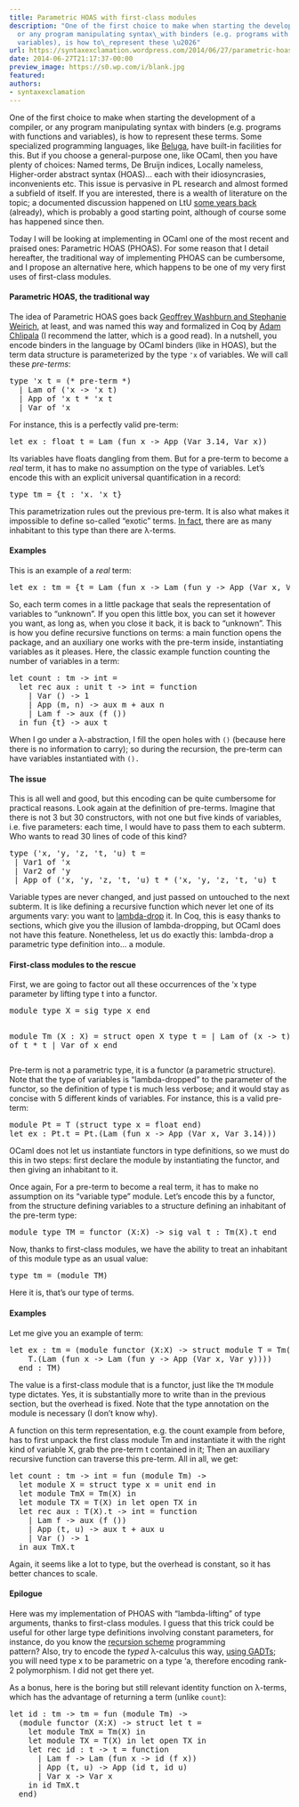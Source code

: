 ```yaml
---
title: Parametric HOAS with first-class modules
description: "One of the first choice to make when starting the development of a compiler,
  or any program manipulating syntax\_with binders (e.g. programs with functions and
  variables), is how to\_represent these \u2026"
url: https://syntaxexclamation.wordpress.com/2014/06/27/parametric-hoas-with-first-class-modules/
date: 2014-06-27T21:17:37-00:00
preview_image: https://s0.wp.com/i/blank.jpg
featured:
authors:
- syntaxexclamation
---
```


<p>One of the first choice to make when starting the development of a compiler, or any program manipulating syntax&nbsp;with binders (e.g. programs with functions and variables), is how to&nbsp;represent these terms. Some specialized programming languages, like <a href="http://complogic.cs.mcgill.ca/beluga/" title="Beluga">Beluga</a>, have built-in facilities for this. But if you choose a general-purpose one, like OCaml, then you have plenty of choices: Named terms, De Bruijn indices, Locally nameless, Higher-order abstract syntax (HOAS)&hellip; each with their idiosyncrasies, inconvenients etc. This issue is pervasive in PL research and almost formed a subfield of itself. If you are interested, there is a wealth of literature on the topic; a documented discussion happened on LtU <a href="http://lambda-the-ultimate.org/node/3627" title="A Type-theoretic Foundation for Programming with Higher-order Abstract Syntax and First-class Substitutions">some years back</a> (already), which is probably a good starting point, although of course some has&nbsp;happened since then.</p>
<p>Today I will be looking at implementing&nbsp;in OCaml one of the most recent and praised ones: Parametric HOAS (PHOAS). For some reason that I detail hereafter, the traditional way of implementing PHOAS can be cumbersome, and I propose an alternative here, which happens to be one of my very first uses of first-class modules.</p>
<p><span></span></p>
<h4>Parametric HOAS, the traditional way</h4>
<p>The idea of Parametric HOAS goes back <a href="http://dx.doi.org/10.1145/1411204.1411226" title="Boxes go bananas">Geoffrey Washburn and Stephanie Weirich</a>, at least, and was named this way and formalized in Coq by <a href="http://dx.doi.org/10.1145/1411204.1411226" title="Parametric higher-order abstract syntax for mechanized semantics">Adam Chlipala</a>&nbsp;(I recommend the latter, which is a good read). In a nutshell, you encode binders in the language by OCaml binders (like in HOAS), but the term data structure is parameterized by the type <code>'x</code> of variables. We will call these <em>pre-terms</em>:</p>
<pre>type 'x t = (* pre-term *)
  | Lam of ('x -&gt; 'x t)
  | App of 'x t * 'x t
  | Var of 'x</pre>
<p>For instance, this is a perfectly valid pre-term:</p>
<pre>let ex : float t = Lam (fun x -&gt; App (Var 3.14, Var x))</pre>
<p>Its variables have floats dangling from them. But for a pre-term to become a <em>real</em> term, it has to make no assumption on the type of variables. Let&rsquo;s encode this with an explicit universal&nbsp;quantification&nbsp;in a record:</p>
<pre>type tm = {t : 'x. 'x t}</pre>
<p>This parametrization rules out the previous pre-term. It is also what makes it impossible to define so-called &ldquo;exotic&rdquo; terms. <a href="http://bentnib.org/syntaxforfree.html" title="Syntax for Free: Representing Syntax with Binding Using Parametricity">In fact</a>, there are as many inhabitant to this type than there are &lambda;-terms.</p>
<h4>Examples</h4>
<p>This is an example of a&nbsp;<em>real</em> term:</p>
<pre>let ex : tm = {t = Lam (fun x -&gt; Lam (fun y -&gt; App (Var x, Var y)))}</pre>
<p>So, each term comes in a little package that seals the representation of variables to &ldquo;unknown&rdquo;. If you open this little box, you can set it however you want, as long as, when you close it back, it is back to &ldquo;unknown&rdquo;. This is how you define recursive functions on terms: a main function opens the package, and an auxiliary one works with the pre-term inside, instantiating variables as it pleases. Here, the classic example&nbsp;function counting the number of variables in a term:</p>
<pre>let count : tm -&gt; int =
  let rec aux : unit t -&gt; int = function
    | Var () -&gt; 1
    | App (m, n) -&gt; aux m + aux n
    | Lam f -&gt; aux (f ())
  in fun {t} -&gt; aux t</pre>
<p>When I go under a&nbsp;&lambda;-abstraction, I fill the open holes with <code>()</code> (because here there is no information to carry); so during the recursion, the pre-term can have variables instantiated with&nbsp;<code>().</code></p>
<h4>The issue</h4>
<p>This is all well and good, but this encoding can be quite cumbersome for practical reasons. Look again at the definition of pre-terms. Imagine that there is not 3 but 30 constructors, with not one but five kinds of variables, i.e. five parameters: each time, I would have to pass them to each subterm. Who wants to read 30 lines of code of this kind?</p>
<pre>type ('x, 'y, 'z, 't, 'u) t =
 | Var1 of 'x
 | Var2 of 'y
 | App of ('x, 'y, 'z, 't, 'u) t * ('x, 'y, 'z, 't, 'u) t</pre>
<p>Variable types are never changed, and just passed on untouched to the next subterm. It is like defining a recursive function which never let&nbsp;one of its arguments vary: you want to <a href="http://www.brics.dk/RS/99/27/BRICS-RS-99-27.pdf" title="Lambda-Dropping: Transforming Recursive Equations into Programs with Block Structure">lambda-drop</a> it. In Coq, this is easy thanks to sections, which give you the illusion of lambda-dropping, but OCaml does not have this feature. Nonetheless, let us do exactly this: lambda-drop a parametric type definition into&hellip; a module.</p>
<h4>First-class modules to the rescue</h4>
<p>First, we are going to factor out all these occurrences of the &lsquo;x type parameter by lifting type t into a functor.</p>
<pre>module type X = sig type x end

module Tm (X : X) = struct open X
  type t =
    | Lam of (x -&gt; t)
    | App of t * t
    | Var of x
end</pre>
<p>Pre-term is not a parametric type, it is a functor (a parametric structure). Note that the type of variables is &ldquo;lambda-dropped&rdquo; to the parameter of the functor, so the definition of type t is much less verbose; and it would stay as concise&nbsp;with 5 different kinds of variables. For instance, this is a valid pre-term:</p>
<pre>module Pt = T (struct type x = float end)
let ex : Pt.t = Pt.(Lam (fun x -&gt; App (Var x, Var 3.14)))</pre>
<p>OCaml does not let us instantiate functors in type definitions, so we must do this in two steps: first declare the module by instantiating the functor, and then giving an inhabitant to it.</p>
<p>Once again, For a pre-term to become a real term, it has to make no assumption on its &ldquo;variable type&rdquo; module. Let&rsquo;s encode this by a functor, from the structure defining variables to a structure defining an inhabitant of the pre-term type:</p>
<pre>module type TM = functor (X:X) -&gt; sig val t : Tm(X).t end</pre>
<p>Now, thanks to first-class modules, we have the ability to treat an inhabitant of this module type as an usual value:</p>
<pre>type tm = (module TM)</pre>
<p>Here it is, that&rsquo;s our type of terms.</p>
<h4>Examples</h4>
<p>Let me give you an example of term:</p>
<pre>let ex : tm = (module functor (X:X) -&gt; struct module T = Tm(X) let t =
    T.(Lam (fun x -&gt; Lam (fun y -&gt; App (Var x, Var y))))
  end : TM)</pre>
<p>The value is a first-class module that is a functor, just like the <code>TM</code> module type dictates. Yes, it is substantially more to write than in the previous section, but the overhead is fixed. Note that the type annotation on the module is necessary (I don&rsquo;t know why).</p>
<p>A function on this term representation, e.g. the count example from before, has to first unpack the first class module Tm and instantiate it with the right kind of variable X, grab the pre-term t contained in it; Then an auxiliary recursive function can traverse this pre-term. All in all, we get:</p>
<pre>let count : tm -&gt; int = fun (module Tm) -&gt;
  let module X = struct type x = unit end in
  let module TmX = Tm(X) in
  let module TX = T(X) in let open TX in
  let rec aux : T(X).t -&gt; int = function
    | Lam f -&gt; aux (f ())
    | App (t, u) -&gt; aux t + aux u
    | Var () -&gt; 1
  in aux TmX.t</pre>
<p>Again, it seems like a lot to type, but the overhead is constant, so it has better chances to&nbsp;scale.</p>
<h4>Epilogue</h4>
<p>Here was my implementation of PHOAS with &ldquo;lambda-lifting&rdquo; of type arguments, thanks to first-class modules. I guess that this trick could be useful for other large type definitions involving constant parameters, for instance, do you know the <a href="http://www.cs.cmu.edu/~tom7/papers/recursion-abstract.html" title="Functional Pearl: Programming With Recursion Schemes">recursion scheme</a> programming pattern?&nbsp;Also,&nbsp;try to encode the&nbsp;<em>typed</em>&nbsp;&lambda;-calculus this way, <a href="https://syntaxexclamation.wordpress.com/2014/04/12/representing-pattern-matching-with-gadts/" title="Representing pattern-matching with GADTs">using GADTs</a>; you will need type x to be parametric on a type &lsquo;a, therefore encoding rank-2 polymorphism. I did not get there yet.</p>
<p>As a bonus, here is the boring but still relevant identity function on&nbsp;&lambda;-terms, which has the advantage of returning a term (unlike <code>count</code>):</p>
<pre>let id : tm -&gt; tm = fun (module Tm) -&gt; 
  (module functor (X:X) -&gt; struct let t =
    let module TmX = Tm(X) in
    let module TX = T(X) in let open TX in
    let rec id : t -&gt; t = function
      | Lam f -&gt; Lam (fun x -&gt; id (f x))
      | App (t, u) -&gt; App (id t, id u)
      | Var x -&gt; Var x
    in id TmX.t
  end)</pre>
<p>&nbsp;</p>

